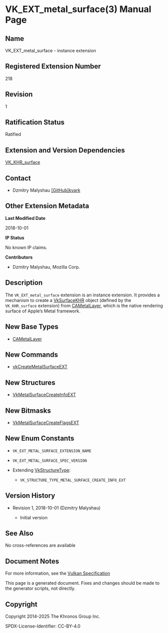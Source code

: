 # VK\_EXT\_metal\_surface(3) Manual Page

## Name

VK\_EXT\_metal\_surface - instance extension



## [](#_registered_extension_number)Registered Extension Number

218

## [](#_revision)Revision

1

## [](#_ratification_status)Ratification Status

Ratified

## [](#_extension_and_version_dependencies)Extension and Version Dependencies

[VK\_KHR\_surface](https://registry.khronos.org/vulkan/specs/latest/man/html/VK_KHR_surface.html)

## [](#_contact)Contact

- Dzmitry Malyshau [\[GitHub\]kvark](https://github.com/KhronosGroup/Vulkan-Docs/issues/new?body=%5BVK_EXT_metal_surface%5D%20%40kvark%0A%2AHere%20describe%20the%20issue%20or%20question%20you%20have%20about%20the%20VK_EXT_metal_surface%20extension%2A)

## [](#_other_extension_metadata)Other Extension Metadata

**Last Modified Date**

2018-10-01

**IP Status**

No known IP claims.

**Contributors**

- Dzmitry Malyshau, Mozilla Corp.

## [](#_description)Description

The `VK_EXT_metal_surface` extension is an instance extension. It provides a mechanism to create a [VkSurfaceKHR](https://registry.khronos.org/vulkan/specs/latest/man/html/VkSurfaceKHR.html) object (defined by the `VK_KHR_surface` extension) from [CAMetalLayer](https://registry.khronos.org/vulkan/specs/latest/man/html/CAMetalLayer.html), which is the native rendering surface of Apple’s Metal framework.

## [](#_new_base_types)New Base Types

- [CAMetalLayer](https://registry.khronos.org/vulkan/specs/latest/man/html/CAMetalLayer.html)

## [](#_new_commands)New Commands

- [vkCreateMetalSurfaceEXT](https://registry.khronos.org/vulkan/specs/latest/man/html/vkCreateMetalSurfaceEXT.html)

## [](#_new_structures)New Structures

- [VkMetalSurfaceCreateInfoEXT](https://registry.khronos.org/vulkan/specs/latest/man/html/VkMetalSurfaceCreateInfoEXT.html)

## [](#_new_bitmasks)New Bitmasks

- [VkMetalSurfaceCreateFlagsEXT](https://registry.khronos.org/vulkan/specs/latest/man/html/VkMetalSurfaceCreateFlagsEXT.html)

## [](#_new_enum_constants)New Enum Constants

- `VK_EXT_METAL_SURFACE_EXTENSION_NAME`
- `VK_EXT_METAL_SURFACE_SPEC_VERSION`
- Extending [VkStructureType](https://registry.khronos.org/vulkan/specs/latest/man/html/VkStructureType.html):
  
  - `VK_STRUCTURE_TYPE_METAL_SURFACE_CREATE_INFO_EXT`

## [](#_version_history)Version History

- Revision 1, 2018-10-01 (Dzmitry Malyshau)
  
  - Initial version

## [](#_see_also)See Also

No cross-references are available

## [](#_document_notes)Document Notes

For more information, see the [Vulkan Specification](https://registry.khronos.org/vulkan/specs/latest/html/vkspec.html#VK_EXT_metal_surface)

This page is a generated document. Fixes and changes should be made to the generator scripts, not directly.

## [](#_copyright)Copyright

Copyright 2014-2025 The Khronos Group Inc.

SPDX-License-Identifier: CC-BY-4.0